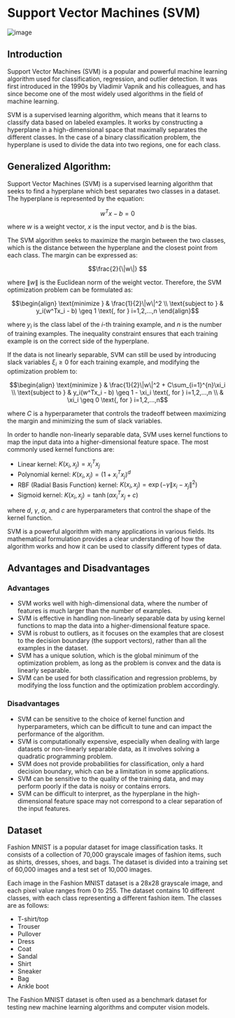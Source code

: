 # Support Vector Machines (SVM)
![image](https://user-images.githubusercontent.com/120424457/233806683-b46e19c4-10af-4e3d-b838-90ba58df02d2.png)

## Introduction
Support Vector Machines (SVM) is a popular and powerful machine learning algorithm used for classification, regression, and outlier detection. It was first introduced in the 1990s by Vladimir Vapnik and his colleagues, and has since become one of the most widely used algorithms in the field of machine learning.

SVM is a supervised learning algorithm, which means that it learns to classify data based on labeled examples. It works by constructing a hyperplane in a high-dimensional space that maximally separates the different classes. In the case of a binary classification problem, the hyperplane is used to divide the data into two regions, one for each class.

## Generalized Algorithm: 

Support Vector Machines (SVM) is a supervised learning algorithm that seeks to find a hyperplane which best separates two classes in a dataset. The hyperplane is represented by the equation:

$$w^Tx - b = 0$$

where $w$ is a weight vector, $x$ is the input vector, and $b$ is the bias.

The SVM algorithm seeks to maximize the margin between the two classes, which is the distance between the hyperplane and the closest point from each class. The margin can be expressed as:

$$\frac{2}{\|w\|} $$

where $\|w\|$ is the Euclidean norm of the weight vector. Therefore, the SVM optimization problem can be formulated as:

$$\begin{align}
\text{minimize } & \frac{1}{2}\|w\|^2 \\
\text{subject to } & y_i(w^Tx_i - b) \geq 1 \text{, for } i=1,2,...,n
\end{align}$$

where $y_i$ is the class label of the $i$-th training example, and $n$ is the number of training examples. The inequality constraint ensures that each training example is on the correct side of the hyperplane.

If the data is not linearly separable, SVM can still be used by introducing slack variables $\xi_i \geq 0$ for each training example, and modifying the optimization problem to:

$$\begin{align}
\text{minimize } & \frac{1}{2}\|w\|^2 + C\sum_{i=1}^{n}\xi_i \\
\text{subject to } & y_i(w^Tx_i - b) \geq 1 - \xi_i \text{, for } i=1,2,...,n \\
& \xi_i \geq 0 \text{, for } i=1,2,...,n$$

where $C$ is a hyperparameter that controls the tradeoff between maximizing the margin and minimizing the sum of slack variables.

In order to handle non-linearly separable data, SVM uses kernel functions to map the input data into a higher-dimensional feature space. The most commonly used kernel functions are:

- Linear kernel: $K(x_i,x_j) = x_i^Tx_j$
- Polynomial kernel: $K(x_i,x_j) = (1 + x_i^Tx_j)^d$
- RBF (Radial Basis Function) kernel: $K(x_i,x_j) = \exp\left(-\gamma\|x_i-x_j\|^2\right)$
- Sigmoid kernel: $K(x_i,x_j) = \tanh(\alpha x_i^Tx_j + c)$

where $d$, $\gamma$, $\alpha$, and $c$ are hyperparameters that control the shape of the kernel function.

SVM is a powerful algorithm with many applications in various fields. Its mathematical formulation provides a clear understanding of how the algorithm works and how it can be used to classify different types of data.

## Advantages and Disadvantages

### Advantages

- SVM works well with high-dimensional data, where the number of features is much larger than the number of examples.
- SVM is effective in handling non-linearly separable data by using kernel functions to map the data into a higher-dimensional feature space.
- SVM is robust to outliers, as it focuses on the examples that are closest to the decision boundary (the support vectors), rather than all the examples in the dataset.
- SVM has a unique solution, which is the global minimum of the optimization problem, as long as the problem is convex and the data is linearly separable.
- SVM can be used for both classification and regression problems, by modifying the loss function and the optimization problem accordingly.


### Disadvantages

- SVM can be sensitive to the choice of kernel function and hyperparameters, which can be difficult to tune and can impact the performance of the algorithm.
- SVM is computationally expensive, especially when dealing with large datasets or non-linearly separable data, as it involves solving a quadratic programming problem.
- SVM does not provide probabilities for classification, only a hard decision boundary, which can be a limitation in some applications.
- SVM can be sensitive to the quality of the training data, and may perform poorly if the data is noisy or contains errors.
- SVM can be difficult to interpret, as the hyperplane in the high-dimensional feature space may not correspond to a clear separation of the input features.


## Dataset
Fashion MNIST is a popular dataset for image classification tasks. It consists of a collection of 70,000 grayscale images of fashion items, such as shirts, dresses, shoes, and bags. The dataset is divided into a training set of 60,000 images and a test set of 10,000 images.

Each image in the Fashion MNIST dataset is a 28x28 grayscale image, and each pixel value ranges from 0 to 255. The dataset contains 10 different classes, with each class representing a different fashion item. The classes are as follows:

* T-shirt/top
* Trouser
* Pullover
* Dress
* Coat
* Sandal
* Shirt
* Sneaker
* Bag
* Ankle boot

The Fashion MNIST dataset is often used as a benchmark dataset for testing new machine learning algorithms and computer vision models.

